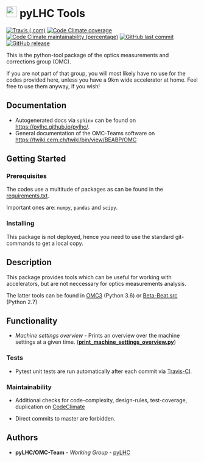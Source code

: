# <img src="https://twiki.cern.ch/twiki/pub/BEABP/Logos/OMC_logo.png" height="28"> pyLHC Tools
[![Travis (.com)](https://img.shields.io/travis/com/pylhc/pylhc.svg?style=popout)](https://travis-ci.com/pylhc/pylhc/)
[![Code Climate coverage](https://img.shields.io/codeclimate/coverage/pylhc/pylhc.svg?style=popout)](https://codeclimate.com/github/pylhc/pylhc)
[![Code Climate maintainability (percentage)](https://img.shields.io/codeclimate/maintainability-percentage/pylhc/pylhc.svg?style=popout)](https://codeclimate.com/github/pylhc/pylhc)
[![GitHub last commit](https://img.shields.io/github/last-commit/pylhc/pylhc.svg?style=popout)](https://github.com/pylhc/pylhc/)
[![GitHub release](https://img.shields.io/github/release/pylhc/pylhc.svg?style=popout)](https://github.com/pylhc/pylhc/)

This is the python-tool package of the optics measurements and corrections group (OMC).

If you are not part of that group, you will most likely have no use for the codes provided here, 
unless you have a 9km wide accelerator at home.
Feel free to use them anyway, if you wish!

## Documentation

- Autogenerated docs via ``sphinx`` can be found on <https://pylhc.github.io/pylhc/>.
- General documentation of the OMC-Teams software on <https://twiki.cern.ch/twiki/bin/view/BEABP/OMC>

## Getting Started

### Prerequisites

The codes use a multitude of packages as can be found in the [requirements.txt](requirements.txt).

Important ones are: ``numpy``, ``pandas`` and ``scipy``.

### Installing

This package is not deployed, hence you need to use the standard git-commands to get a local copy.

## Description

This package provides tools which can be useful for working with accelerators, but are not neccessary for
optics measurements analysis.

The latter tools can be found in [OMC3](https://github.com/pylhc/omc3) (Python 3.6) or [Beta-Beat.src](https://github.com/pylhc/Beta-Beat.src) (Python 2.7)

## Functionality

- *Machine settings overview* - Prints an overview over the machine settings at a given time. ([**print_machine_settings_overview.py**](https://github.com/pylhc/PyLHC/blob/master/pylhc/print_machine_settings_overview.py)) 


### Tests

- Pytest unit tests are run automatically after each commit via 
[Travis-CI](https://travis-ci.com/pylhc/pylhc). 

### Maintainability

- Additional checks for code-complexity, design-rules, test-coverage, duplication on 
[CodeClimate](https://codeclimate.com/github/pylhc/pylhc)

- Direct commits to master are forbidden.

## Authors

* **pyLHC/OMC-Team** - *Working Group* - [pyLHC](https://github.com/orgs/pylhc/teams/omc-team)

<!--
## License
This project is licensed under the  License - see the [LICENSE.md](LICENSE.md) file for details
-->
